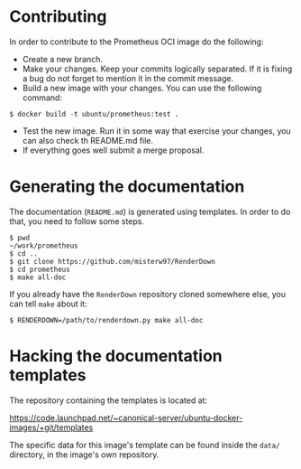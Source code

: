 # Contributing

In order to contribute to the Prometheus OCI image do the following:

* Create a new branch.
* Make your changes. Keep your commits logically separated. If it is fixing a bug do not forget to mention it in the commit message.
* Build a new image with your changes. You can use the following command:

```
$ docker build -t ubuntu/prometheus:test .
```

* Test the new image. Run it in some way that exercise your changes, you can also check th README.md file.
* If everything goes well submit a merge proposal.

# Generating the documentation

The documentation (`README.md`) is generated using templates.  In
order to do that, you need to follow some steps.

```
$ pwd
~/work/prometheus
$ cd ..
$ git clone https://github.com/misterw97/RenderDown
$ cd prometheus
$ make all-doc
```

If you already have the `RenderDown` repository cloned somewhere else,
you can tell `make` about it:

```
$ RENDERDOWN=/path/to/renderdown.py make all-doc
```

# Hacking the documentation templates

The repository containing the templates is located at:

https://code.launchpad.net/~canonical-server/ubuntu-docker-images/+git/templates

The specific data for this image's template can be found inside the
`data/` directory, in the image's own repository.


